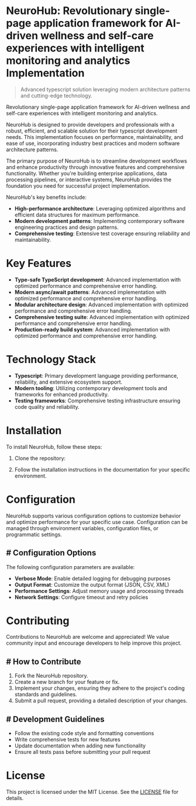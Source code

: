 <!-- fallback_NeuroHub_20250727063152_53663 -->

# NeuroHub: Revolutionary single-page application framework for AI-driven wellness and self-care experiences with intelligent monitoring and analytics Implementation
> Advanced typescript solution leveraging modern architecture patterns and cutting-edge technology.

Revolutionary single-page application framework for AI-driven wellness and self-care experiences with intelligent monitoring and analytics.

NeuroHub is designed to provide developers and professionals with a robust, efficient, and scalable solution for their typescript development needs. This implementation focuses on performance, maintainability, and ease of use, incorporating industry best practices and modern software architecture patterns.

The primary purpose of NeuroHub is to streamline development workflows and enhance productivity through innovative features and comprehensive functionality. Whether you're building enterprise applications, data processing pipelines, or interactive systems, NeuroHub provides the foundation you need for successful project implementation.

NeuroHub's key benefits include:

* **High-performance architecture**: Leveraging optimized algorithms and efficient data structures for maximum performance.
* **Modern development patterns**: Implementing contemporary software engineering practices and design patterns.
* **Comprehensive testing**: Extensive test coverage ensuring reliability and maintainability.

# Key Features

* **Type-safe TypeScript development**: Advanced implementation with optimized performance and comprehensive error handling.
* **Modern async/await patterns**: Advanced implementation with optimized performance and comprehensive error handling.
* **Modular architecture design**: Advanced implementation with optimized performance and comprehensive error handling.
* **Comprehensive testing suite**: Advanced implementation with optimized performance and comprehensive error handling.
* **Production-ready build system**: Advanced implementation with optimized performance and comprehensive error handling.

# Technology Stack

* **Typescript**: Primary development language providing performance, reliability, and extensive ecosystem support.
* **Modern tooling**: Utilizing contemporary development tools and frameworks for enhanced productivity.
* **Testing frameworks**: Comprehensive testing infrastructure ensuring code quality and reliability.

# Installation

To install NeuroHub, follow these steps:

1. Clone the repository:


2. Follow the installation instructions in the documentation for your specific environment.

# Configuration

NeuroHub supports various configuration options to customize behavior and optimize performance for your specific use case. Configuration can be managed through environment variables, configuration files, or programmatic settings.

## # Configuration Options

The following configuration parameters are available:

* **Verbose Mode**: Enable detailed logging for debugging purposes
* **Output Format**: Customize the output format (JSON, CSV, XML)
* **Performance Settings**: Adjust memory usage and processing threads
* **Network Settings**: Configure timeout and retry policies

# Contributing

Contributions to NeuroHub are welcome and appreciated! We value community input and encourage developers to help improve this project.

## # How to Contribute

1. Fork the NeuroHub repository.
2. Create a new branch for your feature or fix.
3. Implement your changes, ensuring they adhere to the project's coding standards and guidelines.
4. Submit a pull request, providing a detailed description of your changes.

## # Development Guidelines

* Follow the existing code style and formatting conventions
* Write comprehensive tests for new features
* Update documentation when adding new functionality
* Ensure all tests pass before submitting your pull request

# License

This project is licensed under the MIT License. See the [LICENSE](https://github.com/marcmotta/NeuroHub/blob/main/LICENSE) file for details.
